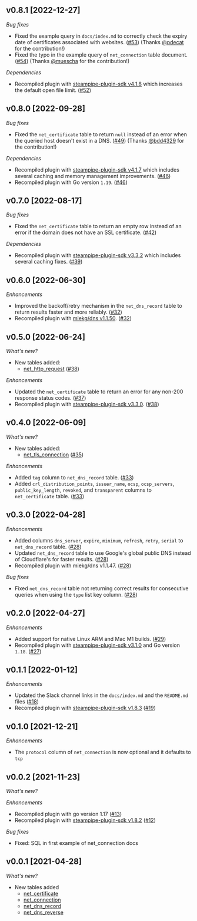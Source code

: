## v0.8.1 [2022-12-27]

_Bug fixes_

- Fixed the example query in `docs/index.md` to correctly check the expiry date of certificates associated with websites. ([#53](https://github.com/turbot/steampipe-plugin-net/pull/53)) (Thanks [@pdecat](https://github.com/pdecat) for the contribution!)
- Fixed the typo in the example query of `net_connection` table document. ([#54](https://github.com/turbot/steampipe-plugin-net/pull/54)) (Thanks [@muescha](https://github.com/muescha) for the contribution!)

_Dependencies_

- Recompiled plugin with [steampipe-plugin-sdk v4.1.8](https://github.com/turbot/steampipe-plugin-sdk/blob/main/CHANGELOG.md#v418-2022-09-08) which increases the default open file limit. ([#52](https://github.com/turbot/steampipe-plugin-net/pull/52))

## v0.8.0 [2022-09-28]

_Bug fixes_

- Fixed the `net_certificate` table to return `null` instead of an error when the queried host doesn't exist in a DNS. ([#49](https://github.com/turbot/steampipe-plugin-net/pull/49)) (Thanks [@bdd4329](https://github.com/bdd4329) for the contribution!)

_Dependencies_

- Recompiled plugin with [steampipe-plugin-sdk v4.1.7](https://github.com/turbot/steampipe-plugin-sdk/blob/main/CHANGELOG.md#v417-2022-09-08) which includes several caching and memory management improvements. ([#46](https://github.com/turbot/steampipe-plugin-net/pull/46))
- Recompiled plugin with Go version `1.19`. ([#46](https://github.com/turbot/steampipe-plugin-net/pull/46))

## v0.7.0 [2022-08-17]

_Bug fixes_

- Fixed the `net_certificate` table to return an empty row instead of an error if the domain does not have an SSL certificate. ([#42](https://github.com/turbot/steampipe-plugin-net/pull/42))

_Dependencies_

- Recompiled plugin with [steampipe-plugin-sdk v3.3.2](https://github.com/turbot/steampipe-plugin-sdk/blob/main/CHANGELOG.md#v332--2022-07-11) which includes several caching fixes. ([#39](https://github.com/turbot/steampipe-plugin-net/pull/39))

## v0.6.0 [2022-06-30]

_Enhancements_

- Improved the backoff/retry mechanism in the `net_dns_record` table to return results faster and more reliably. ([#32](https://github.com/turbot/steampipe-plugin-net/pull/32))
- Recompiled plugin with [miekg/dns v1.1.50](https://github.com/miekg/dns/releases/tag/v1.1.50). ([#32](https://github.com/turbot/steampipe-plugin-net/pull/32))

## v0.5.0 [2022-06-24]

_What's new?_

- New tables added:
  - [net_http_request](https://hub.steampipe.io/plugins/turbot/net/tables/net_http_request) ([#38](https://github.com/turbot/steampipe-plugin-net/pull/38))

_Enhancements_

- Updated the `net_certificate` table to return an error for any non-200 response status codes. ([#37](https://github.com/turbot/steampipe-plugin-net/pull/37))
- Recompiled plugin with [steampipe-plugin-sdk v3.3.0](https://github.com/turbot/steampipe-plugin-sdk/blob/main/CHANGELOG.md#v330--2022-6-22). ([#38](https://github.com/turbot/steampipe-plugin-net/pull/38))

## v0.4.0 [2022-06-09]

_What's new?_

- New tables added:
  - [net_tls_connection](https://hub.steampipe.io/plugins/turbot/net/tables/net_tls_connection) ([#35](https://github.com/turbot/steampipe-plugin-net/pull/35))

_Enhancements_

- Added `tag` column to `net_dns_record` table. ([#33](https://github.com/turbot/steampipe-plugin-net/pull/33))
- Added `crl_distribution_points`, `issuer_name`, `ocsp`, `ocsp_servers`, `public_key_length`, `revoked`, and `transparent` columns to `net_certificate` table. ([#33](https://github.com/turbot/steampipe-plugin-net/pull/33))

## v0.3.0 [2022-04-28]

_Enhancements_

- Added columns `dns_server`, `expire`, `minimum`, `refresh`, `retry`, `serial` to `net_dns_record` table. ([#28](https://github.com/turbot/steampipe-plugin-net/pull/28))
- Updated  `net_dns_record` table to use Google's global public DNS instead of Cloudflare's for faster results. ([#28](https://github.com/turbot/steampipe-plugin-net/pull/28))
- Recompiled plugin with miekg/dns v1.1.47. ([#28](https://github.com/turbot/steampipe-plugin-net/pull/28))

_Bug fixes_

- Fixed `net_dns_record` table not returning correct results for consecutive queries when using the `type` list key column. ([#28](https://github.com/turbot/steampipe-plugin-net/pull/28))

## v0.2.0 [2022-04-27]

_Enhancements_

- Added support for native Linux ARM and Mac M1 builds. ([#29](https://github.com/turbot/steampipe-plugin-net/pull/29))
- Recompiled plugin with [steampipe-plugin-sdk v3.1.0](https://github.com/turbot/steampipe-plugin-sdk/blob/main/CHANGELOG.md#v310--2022-03-30) and Go version `1.18`. ([#27](https://github.com/turbot/steampipe-plugin-net/pull/27))

## v0.1.1 [2022-01-12]

_Enhancements_

- Updated the Slack channel links in the `docs/index.md` and the `README.md` files ([#18](https://github.com/turbot/steampipe-plugin-net/pull/18))
- Recompiled plugin with [steampipe-plugin-sdk v1.8.3](https://github.com/turbot/steampipe-plugin-sdk/blob/main/CHANGELOG.md#v183--2021-12-23) ([#19](https://github.com/turbot/steampipe-plugin-net/pull/19))

## v0.1.0 [2021-12-21]

_Enhancements_

- The `protocol` column of `net_connection` is now optional and it defaults to `tcp`

## v0.0.2 [2021-11-23]

_What's new?_

_Enhancements_

- Recompiled plugin with go version 1.17 ([#13](https://github.com/turbot/steampipe-plugin-net/pull/13))
- Recompiled plugin with [steampipe-plugin-sdk v1.8.2](https://github.com/turbot/steampipe-plugin-sdk/blob/main/CHANGELOG.md#v182--2021-11-22) ([#12](https://github.com/turbot/steampipe-plugin-net/pull/12))

_Bug fixes_

- Fixed: SQL in first example of net_connection docs

## v0.0.1 [2021-04-28]

_What's new?_

- New tables added
  - [net_certificate](https://hub.steampipe.io/plugins/turbot/net/tables/net_certificate)
  - [net_connection](https://hub.steampipe.io/plugins/turbot/net/tables/net_connection)
  - [net_dns_record](https://hub.steampipe.io/plugins/turbot/net/tables/net_dns_record)
  - [net_dns_reverse](https://hub.steampipe.io/plugins/turbot/net/tables/net_dns_reverse)
